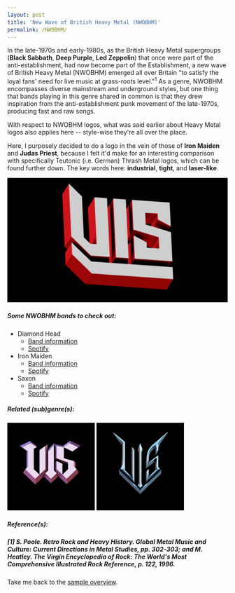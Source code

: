 ```yaml
---
layout: post
title: 'New Wave of British Heavy Metal (NWOBHM)'
permalink: /NWOBHM/
---
```


In the late-1970s and early-1980s, as the British Heavy Metal supergroups (**Black Sabbath**, **Deep Purple**, **Led Zeppelin**) that once were part of the anti-establishment, had now become part of the Establishment, a new wave of British Heavy Metal (NWOBHM) emerged all over Britain "to satisfy the loyal fans' need for live music at grass-roots level."<sup>1</sup> As a genre, NWOBHM encompasses diverse mainstream and underground styles, but one thing that bands playing in this genre shared in common is that they drew inspiration from the anti-establishment punk movement of the late-1970s, producing fast and raw songs.

With respect to NWOBHM logos, what was said earlier about Heavy Metal logos also applies here -- style-wise they're all over the place.

Here, I purposely decided to do a logo in the vein of those of **Iron Maiden** and **Judas Priest**, because I felt it'd make for an interesting comparison with specifically Teutonic (i.e. German) Thrash Metal logos, which can be found further down. The key words here: **industrial**, **tight**, and **laser-like**.

![NWOBHM](..\assets\img\projects\proj-8\nwobhm.png)

##### Some NWOBHM bands to check out:

<ul>
<li>Diamond Head
<ul>
<li><a href="https://www.metal-archives.com/bands/Diamond_Head/401" target="_blank" rel="noopener"><span>Band information</span></a></li>
<li><a href="https://open.spotify.com/track/7og9p3oxMOILD2hth9uz7t?si=db18841ea8d74e63" target="_blank" rel="noopener"><span>Spotify</span></a></li>
</ul>
</li>

<li>Iron Maiden
<ul>
<li><a href="https://www.metal-archives.com/bands/Iron_Maiden/25" target="_blank" rel="noopener"><span>Band information</span></a></li>
<li><a href="https://open.spotify.com/track/0S90LE5Z8FOdbui3tLak6t?si=99afac34017c4753" target="_blank" rel="noopener"><span>Spotify</span></a></li>
</ul>
</li>

<li>Saxon
<ul>
<li><a href="https://www.metal-archives.com/bands/Saxon/626" target="_blank" rel="noopener"><span>Band information</span></a></li>
<li><a href="https://open.spotify.com/track/056MbLQC2tKWakXhs4T2Ac?si=bc40ef6b02e944c8" target="_blank" rel="noopener"><span>Spotify</span></a></li>
</ul>
</li>
</ul>


##### Related (sub)genre(s):
[<img src="..\assets\img\projects\proj-9\heavy.jpg" alt="Heavy Metal" width=200 >](/HEAVYMETAL/)
[<img src="..\assets\img\projects\proj-9\speed.jpg" alt="Speed Metal" width=200 >](/SPEEDMETAL/)

##### Reference(s):
##### [1] S. Poole. Retro Rock and Heavy History. *Global Metal Music and Culture: Current Directions in Metal Studies*, pp. 302-303; and M. Heatley. *The Virgin Encyclopedia of Rock: The World's Most Comprehensive Illustrated Rock Reference*, p. 122, 1996.

Take me back to the [sample overview](../projects/proj-8).
